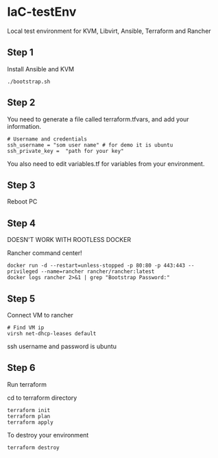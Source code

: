 # IaC-testEnv

Local test environment for KVM, Libvirt, Ansible, Terraform and Rancher

## Step 1

Install Ansible and KVM

    ./bootstrap.sh

## Step 2

You need to generate a file called terraform.tfvars, and add your information.

    # Username and credentials
    ssh_username = "som user name" # for demo it is ubuntu
    ssh_private_key =  "path for your key"

You also need to edit variables.tf for variables from your environment.

## Step 3

Reboot PC

## Step 4

DOESN'T WORK WITH ROOTLESS DOCKER

Rancher command center!

    docker run -d --restart=unless-stopped -p 80:80 -p 443:443 --privileged --name=rancher rancher/rancher:latest
    docker logs rancher 2>&1 | grep "Bootstrap Password:"

## Step 5

Connect VM to rancher

    # Find VM ip
    virsh net-dhcp-leases default

ssh username and password is ubuntu

## Step 6

Run terraform

cd to terraform directory

    terraform init
    terraform plan
    terraform apply

To destroy your environment

    terraform destroy
